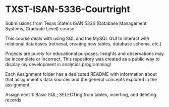 # TXST-ISAN-5336-Courtright
Submissions from Texas State's ISAN 5336 (Database Management Systems, Graduate Level) course. 

This course deals with using SQL and the MySQL GUI to interact with relational databases (retrieval, creating new tables, database schema, etc.)

Projects are purely for educational purposes. Insights and observations may be incomplete or incorrect. This repository was created as a public way to display my development in analytics programming!

Each Assignment folder has a dedicated README with information about that assignment's data sources and the general concepts explored in the assignment.

Assignment 1: Basic SQL; SELECTing from tables, inserting, and deleting records
